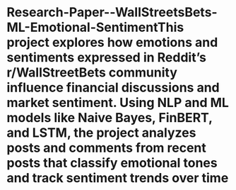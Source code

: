 # Research-Paper--WallStreetsBets-ML-Emotional-SentimentThis project explores how emotions and sentiments expressed in Reddit’s r/WallStreetBets community influence financial discussions and market sentiment. Using NLP and ML models like Naive Bayes, FinBERT, and LSTM, the project analyzes posts and comments from recent posts that classify emotional tones and track sentiment trends over time
